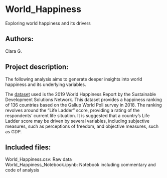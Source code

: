 # World_Happiness
Exploring world happiness and its drivers

## Authors: 
Clara G.

## Project description:
The following analysis aims to generate deeper insights into world happiness and its underlying variables.

The [dataset](https://worldhappiness.report/ed/2019/) used is the 2019 World Happiness Report by the Sustainable Development Solutions Network. This dataset provides a happiness ranking of 136 countries based on the Gallup World Poll survey in 2018. The ranking revolves around the “Life Ladder” score, providing a rating of the respondents’ current life situation. It is suggested that a country’s Life Ladder score may be driven by several variables, including subjective measures, such as perceptions of freedom, and objective measures, such as GDP.

## Included files: 
World_Happiness.csv: Raw data<br>
World_Happiness_Notebook.ipynb: Notebook including commentary and code of analysis<br>